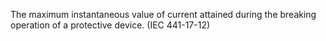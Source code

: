 The maximum instantaneous value of current attained during the breaking operation of a protective device. (IEC 441-17-12)